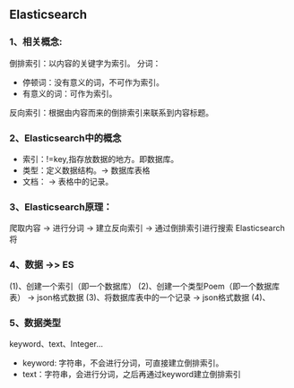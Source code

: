 ## Elasticsearch
### 1、相关概念:
倒排索引：以内容的关键字为索引。
分词：
- 停顿词：没有意义的词，不可作为索引。
- 有意义的词：可作为索引。

反向索引：根据由内容而来的倒排索引来联系到内容标题。
### 2、Elasticsearch中的概念
- 索引：!=key,指存放数据的地方。即数据库。
- 类型：定义数据结构。-> 数据库表格
- 文档： -> 表格中的记录。

### 3、Elasticsearch原理：
爬取内容 -> 进行分词 -> 建立反向索引 -> 通过倒排索引进行搜索
Elasticsearch将

### 4、数据 ->> ES
(1)、创建一个索引（即一个数据库）
(2)、创建一个类型Poem（即一个数据库表） -> json格式数据
(3)、将数据库表中的一个记录 -> json格式数据
(4)、

### 5、数据类型
keyword、text、Integer...
- keyword: 字符串，不会进行分词，可直接建立倒排索引。
- text：字符串，会进行分词，之后再通过keyword建立倒排索引


